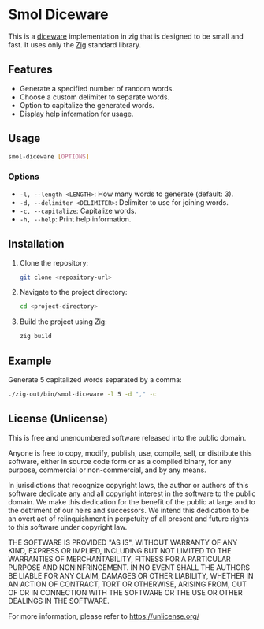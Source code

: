 # Smol Diceware

This is a [diceware](https://en.wikipedia.org/wiki/Diceware) implementation
in zig that is designed to be small and fast. It uses only the [Zig](https://ziglang.org/)
standard library.

## Features

- Generate a specified number of random words.
- Choose a custom delimiter to separate words.
- Option to capitalize the generated words.
- Display help information for usage.

## Usage

```sh
smol-diceware [OPTIONS]
```

### Options

- `-l, --length <LENGTH>`: How many words to generate (default: 3).
- `-d, --delimiter <DELIMITER>`: Delimiter to use for joining words.
- `-c, --capitalize`: Capitalize words.
- `-h, --help`: Print help information.

## Installation

1. Clone the repository:
   ```sh
   git clone <repository-url>
   ```
2. Navigate to the project directory:
   ```sh
   cd <project-directory>
   ```
3. Build the project using Zig:
   ```sh
   zig build
   ```

## Example

Generate 5 capitalized words separated by a comma:
```sh
./zig-out/bin/smol-diceware -l 5 -d "," -c
```

## License (Unlicense)

This is free and unencumbered software released into the public domain.

Anyone is free to copy, modify, publish, use, compile, sell, or
distribute this software, either in source code form or as a compiled
binary, for any purpose, commercial or non-commercial, and by any
means.

In jurisdictions that recognize copyright laws, the author or authors
of this software dedicate any and all copyright interest in the
software to the public domain. We make this dedication for the benefit
of the public at large and to the detriment of our heirs and
successors. We intend this dedication to be an overt act of
relinquishment in perpetuity of all present and future rights to this
software under copyright law.

THE SOFTWARE IS PROVIDED "AS IS", WITHOUT WARRANTY OF ANY KIND,
EXPRESS OR IMPLIED, INCLUDING BUT NOT LIMITED TO THE WARRANTIES OF
MERCHANTABILITY, FITNESS FOR A PARTICULAR PURPOSE AND NONINFRINGEMENT.
IN NO EVENT SHALL THE AUTHORS BE LIABLE FOR ANY CLAIM, DAMAGES OR
OTHER LIABILITY, WHETHER IN AN ACTION OF CONTRACT, TORT OR OTHERWISE,
ARISING FROM, OUT OF OR IN CONNECTION WITH THE SOFTWARE OR THE USE OR
OTHER DEALINGS IN THE SOFTWARE.

For more information, please refer to <https://unlicense.org/>
